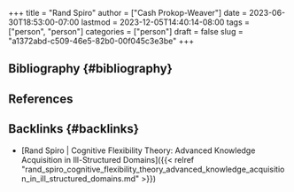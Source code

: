 +++
title = "Rand Spiro"
author = ["Cash Prokop-Weaver"]
date = 2023-06-30T18:53:00-07:00
lastmod = 2023-12-05T14:40:14-08:00
tags = ["person", "person"]
categories = ["person"]
draft = false
slug = "a1372abd-c509-46e5-82b0-00f045c3e3be"
+++

## Bibliography {#bibliography}

## References

<style>.csl-entry{text-indent: -1.5em; margin-left: 1.5em;}</style><div class="csl-bib-body">
</div>


## Backlinks {#backlinks}

-   [Rand Spiro | Cognitive Flexibility Theory: Advanced Knowledge Acquisition in Ill-Structured Domains]({{< relref "rand_spiro_cognitive_flexibility_theory_advanced_knowledge_acquisition_in_ill_structured_domains.md" >}})
